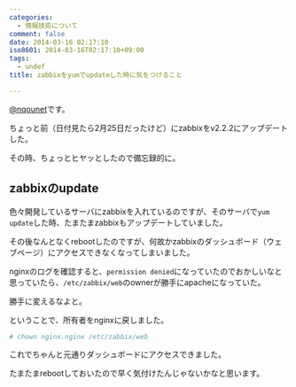 ```yaml
---
categories:
  - 情報技術について
comment: false
date: 2014-03-16 02:17:10
iso8601: 2014-03-16T02:17:10+09:00
tags:
  - undef
title: zabbixをyumでupdateした時に気をつけること

---
```


<p><a href="https://twitter.com/nqounet">@nqounet</a>です。</p>

<p>ちょっと前（日付見たら2月25日だったけど）にzabbixをv2.2.2にアップデートした。</p>

<p>その時、ちょっとヒヤッとしたので備忘録的に。</p>



<h2>zabbixのupdate</h2>

<p>色々開発しているサーバにzabbixを入れているのですが、そのサーバで<code>yum update</code>した時、たまたまzabbixもアップデートしていました。</p>

<p>その後なんとなくrebootしたのですが、何故かzabbixのダッシュボード（ウェブページ）にアクセスできなくなってしまいました。</p>

<p>nginxのログを確認すると、<code>permission denied</code>になっていたのでおかしいなと思っていたら、<code>/etc/zabbix/web</code>のownerが勝手にapacheになっていた。</p>

<p>勝手に変えるなよと。</p>

<p>ということで、所有者をnginxに戻しました。</p>

```bash
# chown nginx.nginx /etc/zabbix/web
```

<p>これでちゃんと元通りダッシュボードにアクセスできました。</p>

<p>たまたまrebootしておいたので早く気付けたんじゃないかなと思います。</p>
    	